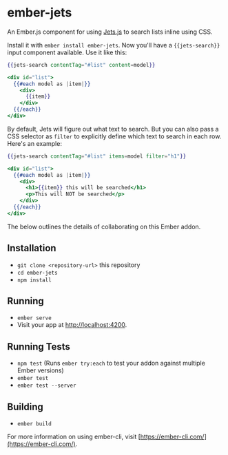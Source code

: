 # ember-jets

An Ember.js component for using [Jets.js](https://jets.js.org) to search lists inline using CSS. 

Install it with `ember install ember-jets`. Now you'll have a `{{jets-search}}` input component available. Use it like this:


```hbs
{{jets-search contentTag="#list" content=model}}

<div id="list">
  {{#each model as |item|}}
    <div>
      {{item}}
    </div>
  {{/each}}
</div>
```

By default, Jets will figure out what text to search. But you can also pass a CSS selector as `filter` to explicitly define which text to search in each row. Here's an example:

```hbs
{{jets-search contentTag="#list" items=model filter="h1"}}

<div id="list">
  {{#each model as |item|}}
    <div>
      <h1>{{item}} this will be searched</h1>
      <p>This will NOT be searched</p>
    </div>
  {{/each}}
</div>
```

The below outlines the details of collaborating on this Ember addon.

## Installation

* `git clone <repository-url>` this repository
* `cd ember-jets`
* `npm install`

## Running

* `ember serve`
* Visit your app at [http://localhost:4200](http://localhost:4200).

## Running Tests

* `npm test` (Runs `ember try:each` to test your addon against multiple Ember versions)
* `ember test`
* `ember test --server`

## Building

* `ember build`

For more information on using ember-cli, visit [https://ember-cli.com/](https://ember-cli.com/).
